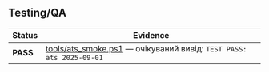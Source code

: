 ﻿## Testing/QA

| Status | Evidence |
|---|---|
| **PASS** | [tools/ats_smoke.ps1](tools/ats_smoke.ps1) — очікуваний вивід: `TEST PASS: ats 2025-09-01` |
